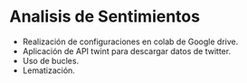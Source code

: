 # Analisis de Sentimientos

- Realización de configuraciones en colab de Google drive.
- Aplicación de API twint para descargar datos de twitter.
- Uso de bucles.
- Lematización.

